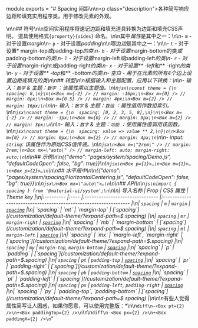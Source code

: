 module.exports = "# Spacing 间距\n\n<p class=\"description\">各种简写响应边距和填充实用程序类，用于修改元素的外观。</p>\n\n## 符号\n\n空间实用程序将速记边距和填充道具转换为边距和填充CSS声明。 道具使用格式`{property}{sides}` 命名。\n\n其中*属性*是其中之一：\n\n- `m` - 对于设置*margin*\n- `p` - 对于设置*padding*\n\n哪边*边*是其中之一：\n\n- `t` - 对于设置* margin-top*或*padding-top*的类\n- `b` - 对于设置*margin-bottom的类*或*padding-bottom*的类\n- `l` - 对于设置*margin-left*或*padding-left*的类\n- `r` - 对于设置*margin-right*或*padding-right*的类\n- `x` - 对于设置** -left*和** -right*的类\n- `y` - 对于设置** -top*和** -bottom*的类\n- 空白 - 用于在元素的所有4个边上设置边距或填充的类\n\n## 转型\n\n根据输入和主题配置，应用以下转换：\n\n- 输入：`数字` & 主题：`数字` ：该属性乘以主题值。\n\n```jsx\nconst theme = {\n  spacing: 8,\n}\n\n<Box m={-2} /> // margin: -16px;\n<Box m={0} /> // margin: 0px;\n<Box m={0.5} /> // margin: 4px;\n<Box m={2} /> // margin: 16px;\n```\n\n- 输入：`数字` & 主题：`数组` ：属性值用作数组索引。\n\n```jsx\nconst theme = {\n  spacing: [0, 2, 3, 5, 8],\n}\n\n<Box m={-2} /> // margin: -3px;\n<Box m={0} /> // margin: 0px;\n<Box m={2} /> // margin: 3px;\n```\n\n- 输入：`数字` & 主题：`功能` ：使用属性值调用该函数。\n\n```jsx\nconst theme = {\n  spacing: value => value ** 2,\n}\n\n<Box m={0} /> // margin: 0px;\n<Box m={2} /> // margin: 4px;\n```\n\n- input: `string`: 该属性作为原始CSS值传递。\n\n```jsx\n<Box m=\"2rem\" /> // margin: 2rem;\n<Box mx=\"auto\" /> // margin-left: auto; margin-right: auto;\n```\n\n## 示例\n\n{{\"demo\": \"pages/system/spacing/Demo.js\", \"defaultCodeOpen\": false, \"bg\": true}}\n\n```jsx\n<Box p={1}>…\n<Box m={1}>…\n<Box p={2}>…\n```\n\n## 水平居中\n\n{{\"demo\": \"pages/system/spacing/HorizontalCentering.js\", \"defaultCodeOpen\": false, \"bg\": true}}\n\n```jsx\n<Box mx=\"auto\">…\n```\n\n## API\n\n```js\nimport { spacing } from '@material-ui/system';\n```\n\n| 导入名称      | Prop | CSS 属性                          | Theme key                                                        |\n|:--------- |:---- |:------------------------------- |:---------------------------------------------------------------- |\n| `spacing` | `m`  | `margin`                        | [`spacing`](/customization/default-theme/?expand-path=$.spacing) |\n| `spacing` | `mt` | `margin-top`                    | [`spacing`](/customization/default-theme/?expand-path=$.spacing) |\n| `spacing` | `mr` | `margin-right`                  | [`spacing`](/customization/default-theme/?expand-path=$.spacing) |\n| `spacing` | `mb` | `margin-bottom`                 | [`spacing`](/customization/default-theme/?expand-path=$.spacing) |\n| `spacing` | `ml` | `margin-left`                   | [`spacing`](/customization/default-theme/?expand-path=$.spacing) |\n| `spacing` | `mx` | `margin-left`, `margin-right`   | [`spacing`](/customization/default-theme/?expand-path=$.spacing) |\n| `spacing` | `my` | `margin-top`, `margin-bottom`   | [`spacing`](/customization/default-theme/?expand-path=$.spacing) |\n| `spacing` | `p`  | `padding`                       | [`spacing`](/customization/default-theme/?expand-path=$.spacing) |\n| `spacing` | `pt` | `padding-top`                   | [`spacing`](/customization/default-theme/?expand-path=$.spacing) |\n| `spacing` | `pr` | `padding-right`                 | [`spacing`](/customization/default-theme/?expand-path=$.spacing) |\n| `spacing` | `pb` | `padding-bottom`                | [`spacing`](/customization/default-theme/?expand-path=$.spacing) |\n| `spacing` | `pl` | `padding-left`                  | [`spacing`](/customization/default-theme/?expand-path=$.spacing) |\n| `spacing` | `px` | `padding-left`, `padding-right` | [`spacing`](/customization/default-theme/?expand-path=$.spacing) |\n| `spacing` | `py` | `padding-top`, `padding-bottom` | [`spacing`](/customization/default-theme/?expand-path=$.spacing) |\n\n\n*有些人觉得属性简写让人困惑，如果你愿意，可以使用完整版：*\n\n```diff\n-<Box pt={2} />\n+<Box paddingTop={2} />\n```\n\n```diff\n-<Box px={2} />\n+<Box paddingX={2} />\n```"